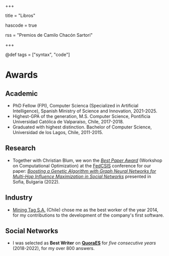 +++

title = "Libros"

hascode = true

rss = "Premios de Camilo Chacón Sartori"

+++

@def tags = ["syntax", "code"]

# Awards

## Academic

* PhD Fellow (FPI), Computer Scienca (Specialized in Artificial Intelligence), Spanish Ministry of Science and Innovation, 2021-2025.
* Highest-GPA of the generation, M.S. Computer Science, Pontificia Universidad Católica de Valparaíso, Chile, 2017-2018.
* Graduated with highest distinction. Bachelor of Computer Science, Universidad de los Lagos, Chile, 2011-2015.

## Research

* Together with Christian Blum, we won the *[Best Paper Award](https://www.iiia.csic.es/en-us/news-events/page/?news_id=305)* (Workshop on Computational Optimization) at the [FedCSIS](https://fedcsis.org) conference for our paper: *[Boosting a Genetic Algorithm with Graph Neural Networks for Multi-Hop Influence Maximization in Social Networks](https://www.researchgate.net/publication/364080120_Boosting_a_Genetic_Algorithm_with_Graph_Neural_Networks_for_Multi-Hop_Influence_Maximization_in_Social_Networks)* presented in Sofia, Bulgaria (2022).

## Industry

* [Mining Tag S.A.](https://www.miningtag.com/en) (Chile) chose me as the best worker of the year 2014, for my contributions to the development of the company's first software.

## Social Networks

* I was selected as **Best Writer** on **[QuoraES](https://es.quora.com/profile/Camilo-Chac%C3%B3n-Sartori)** for *five consecutive years* (2018-2022), for my over 800 answers.
